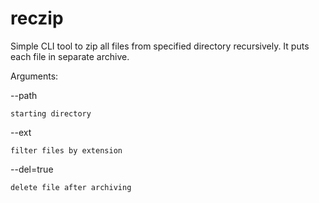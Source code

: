 # reczip
Simple CLI tool to zip all files from specified directory recursively. It puts each file in separate archive.

Arguments:

--path

    starting directory
    
--ext

    filter files by extension
    
--del=true

    delete file after archiving
 
